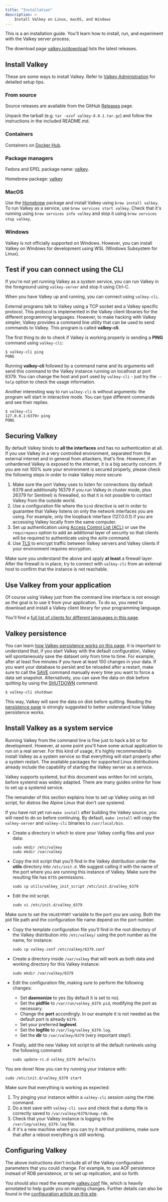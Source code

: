 ```yaml
---
title: "Installation"
description: >
    Install Valkey on Linux, macOS, and Windows
---
```


This is a an installation guide. You'll learn how to install, run, and experiment with the Valkey server process.

The download page [valkey.io/download](https://valkey.io/download) lists the latest releases.

## Install Valkey

These are some ways to install Valkey.
Refer to [Valkey Administration](admin.md) for detailed setup tips.

### From source

Source releases are available from the GitHub [Releases](https://github.com/valkey-io/valkey/releases) page.

Unpack the tarball (e.g. `tar -xzvf valkey-8.0.1.tar.gz`) and follow the instructions in the included README.md.

### Containers

Containers on [Docker Hub](https://hub.docker.com/r/valkey/valkey/).

### Package managers

Fedora and EPEL package name: [valkey](https://packages.fedoraproject.org/pkgs/valkey/valkey/).

Homebrew package: [valkey](https://formulae.brew.sh/formula/valkey)

### MacOS

Use the [Homebrew](https://brew.sh/) package and install Valkey using `brew install valkey`.
To run Valkey as a service, use `brew services start valkey`.
Check that it's running using `brew services info valkey` and stop it using `brew services stop valkey`.

### Windows

Valkey is not officially supported on Windows. However, you can install Valkey
on Windows for development using WSL (Windows Subsystem for Linux).

## Test if you can connect using the CLI

If you're not yet running Valkey as a system service,
you can run Valkey in the foreground using `valkey-server` and stop it using Ctrl-C.

When you have Valkey up and running, you can connect using `valkey-cli`.

External programs talk to Valkey using a TCP socket and a Valkey specific protocol. This protocol is implemented in the Valkey client libraries for the different programming languages. However, to make hacking with Valkey simpler, Valkey provides a command line utility that can be used to send commands to Valkey. This program is called **valkey-cli**.

The first thing to do to check if Valkey is working properly is sending a **PING** command using `valkey-cli`:

```
$ valkey-cli ping
PONG
```

Running **valkey-cli** followed by a command name and its arguments will send this command to the Valkey instance running on localhost at port 6379. You can change the host and port used by `valkey-cli` - just try the `--help` option to check the usage information.

Another interesting way to run `valkey-cli` is without arguments: the program will start in interactive mode. You can type different commands and see their replies.

```
$ valkey-cli
127.0.0.1:6379> ping
PONG
```

## Securing Valkey

By default Valkey binds to **all the interfaces** and has no authentication at all. If you use Valkey in a very controlled environment, separated from the external internet and in general from attackers, that's fine. However, if an unhardened Valkey is exposed to the internet, it is a big security concern. If you are not 100% sure your environment is secured properly, please check the following steps in order to make Valkey more secure:

1. Make sure the port Valkey uses to listen for connections (by default 6379 and additionally 16379 if you run Valkey in cluster mode, plus 26379 for Sentinel) is firewalled, so that it is not possible to contact Valkey from the outside world.
2. Use a configuration file where the `bind` directive is set in order to guarantee that Valkey listens on only the network interfaces you are using. For example, only the loopback interface (127.0.0.1) if you are accessing Valkey locally from the same computer.
3. Set up authentication using [Access Control List (ACL)](acl.md) or use the `requirepass` option to add an additional layer of security so that clients will be required to authenticate using the `AUTH` command.
4. Use [TLS](encryption.md) to encrypt traffic between Valkey servers and Valkey clients if your environment requires encryption.

Make sure you understand the above and apply **at least** a firewall layer. After the firewall is in place, try to connect with `valkey-cli` from an external host to confirm that the instance is not reachable.

## Use Valkey from your application

Of course using Valkey just from the command line interface is not enough as the goal is to use it from your application. To do so, you need to download and install a Valkey client library for your programming language.

You'll find a [full list of clients for different languages in this page](../clients/).


## Valkey persistence

You can learn [how Valkey persistence works on this page](persistence.md).
It is important to understand that, if you start Valkey with the default configuration, Valkey will spontaneously save the dataset only from time to time.
For example, after at least five minutes if you have at least 100 changes in your data.
If you want your database to persist and be reloaded after a restart, make sure to call the [SAVE](../commands/save.md) command manually every time you want to force a data set snapshot.
Alternatively, you can save the data on disk before quitting by using the [SHUTDOWN](../commands/shutdown.md) command:

```
$ valkey-cli shutdown
```

This way, Valkey will save the data on disk before quitting. Reading the [persistence page](persistence.md) is strongly suggested to better understand how Valkey persistence works.

## Install Valkey as a system service

Running Valkey from the command line is fine just to hack a bit or for development. However, at some point you'll have some actual application to run on a real server.
For this kind of usage, it's highly recommended to install Valkey as a system service so that everything will start properly after a system restart.
The available packages for supported Linux distributions already include the capability of starting the Valkey server as a service.

Valkey supports systemd, but this document was written for init scripts, before systemd was widely adapted.
There are many guides online for how to set up a systemd service.

The remainder of this section explains how to set up Valkey using an init script, for distros like Alpine Linux that don't use systemd.

If you have not yet run `make install` after building the Valkey source, you will need to do so before continuing. By default, `make install` will copy the `valkey-server` and `valkey-cli` binaries to `/usr/local/bin`.

* Create a directory in which to store your Valkey config files and your data:

    ```
    sudo mkdir /etc/valkey
    sudo mkdir /var/valkey
    ```

* Copy the init script that you'll find in the Valkey distribution under the **utils** directory into `/etc/init.d`. We suggest calling it with the name of the port where you are running this instance of Valkey. Make sure the resulting file has `0755` permissions.
    
    ```
    sudo cp utils/valkey_init_script /etc/init.d/valkey_6379
    ```

* Edit the init script.

    ```
    sudo vi /etc/init.d/valkey_6379
    ```

Make sure to set the `VALKEYPORT` variable to the port you are using.
Both the pid file path and the configuration file name depend on the port number.

* Copy the template configuration file you'll find in the root directory of the Valkey distribution into `/etc/valkey/` using the port number as the name, for instance:

    ```
    sudo cp valkey.conf /etc/valkey/6379.conf
    ```

* Create a directory inside `/var/valkey` that will work as both data and working directory for this Valkey instance:

    ```
    sudo mkdir /var/valkey/6379
    ```

* Edit the configuration file, making sure to perform the following changes:
    * Set **daemonize** to yes (by default it is set to no).
    * Set the **pidfile** to `/var/run/valkey_6379.pid`, modifying the port as necessary.
    * Change the **port** accordingly. In our example it is not needed as the default port is already `6379`.
    * Set your preferred **loglevel**.
    * Set the **logfile** to `/var/log/valkey_6379.log`.
    * Set the **dir** to `/var/valkey/6379` (very important step!).
* Finally, add the new Valkey init script to all the default runlevels using the following command:

    ```
    sudo update-rc.d valkey_6379 defaults
    ```

You are done! Now you can try running your instance with:

```
sudo /etc/init.d/valkey_6379 start
```

Make sure that everything is working as expected:

1. Try pinging your instance within a `valkey-cli` session using the `PING` command.
2. Do a test save with `valkey-cli save` and check that a dump file is correctly saved to `/var/valkey/6379/dump.rdb`.
3. Check that your Valkey instance is logging to the `/var/log/valkey_6379.log` file.
4. If it's a new machine where you can try it without problems, make sure that after a reboot everything is still working.

## Configuring Valkey

The above instructions don't include all of the Valkey configuration parameters that you could change. For example, to use AOF persistence instead of RDB persistence, or to set up replication, and so forth.

You should also read the example [valkey.conf](https://github.com/valkey-io/valkey/blob/unstable/valkey.conf) file, which is heavily annotated to help guide you on making changes. Further details can also be found in the [configuration article on this site](valkey.conf.md).
